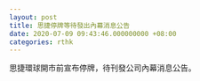 ```yaml
---
layout: post
title: 思捷停牌等待發出內幕消息公告
date: 2020-07-09 09:43:46.000000000 +08:00
categories: rthk
---
```


思捷環球開市前宣布停牌，待刊發公司內幕消息公告。
